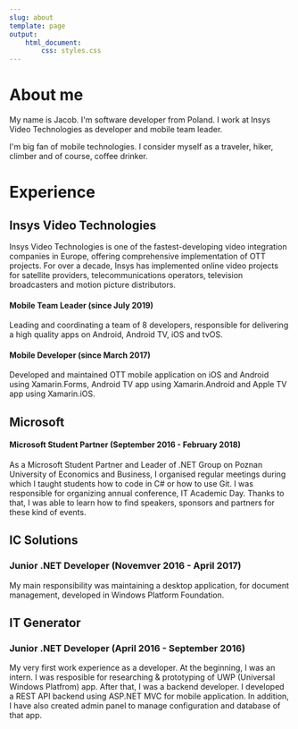 ```yaml
---
slug: about
template: page
output:
    html_document:
        css: styles.css
---
```


<style>
    h1 {
        border-bottom-width: 0px;
    }
</style>

# About me

My name is Jacob. I'm software developer from Poland. I work at Insys Video Technologies as developer and mobile team leader.

I'm big fan of mobile technologies. I consider myself as a traveler, hiker, climber and of course, coffee drinker.


# Experience

## Insys Video Technologies
Insys Video Technologies is one of the fastest-developing video integration companies in Europe, offering comprehensive implementation of OTT projects. For over a decade, Insys has implemented online video projects for satellite providers, telecommunications operators, television broadcasters and motion picture distributors.

#### Mobile Team Leader (since July 2019)
Leading and coordinating a team of 8 developers, responsible for delivering a high quality apps on Android, Android TV, iOS and tvOS.

#### Mobile Developer (since March 2017)
Developed and maintained OTT mobile application on iOS and Android using Xamarin.Forms, Android TV app using Xamarin.Android and Apple TV app using Xamarin.iOS.

## Microsoft

#### Microsoft Student Partner (September 2016 - February 2018)
As a Microsoft Student Partner and Leader of .NET Group on Poznan University of Economics and Business, I organised regular meetings during which I taught students how to code in C# or how to use Git. I was responsible for organizing annual conference, IT Academic Day. Thanks to that, I was able to learn how to find speakers, sponsors and partners for these kind of events.

## IC Solutions

### Junior .NET Developer (Novemver 2016 - April 2017)
My main responsibility was maintaining a desktop application, for document management, developed in Windows Platform Foundation.

## IT Generator

### Junior .NET Developer (April 2016 - September 2016)
My very first work experience as a developer. At the beginning, I was an intern. I was resposible for researching & prototyping of UWP (Universal Windows Platfrom) app. After that, I was a backend developer. I developed a REST API backend using ASP.NET MVC for mobile application. In addition, I have also created admin panel to manage configuration and database of that app.